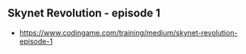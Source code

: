 ## Skynet Revolution - episode 1

* https://www.codingame.com/training/medium/skynet-revolution-episode-1